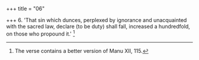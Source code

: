 +++
title = "06"

+++
6. 'That sin which dunces, perplexed by ignorance and unacquainted with the sacred law, declare (to be duty) shall fall, increased a hundredfold, on those who propound it.' [^5] 


[^5]:  The verse contains a better version of Manu XII, 115.
